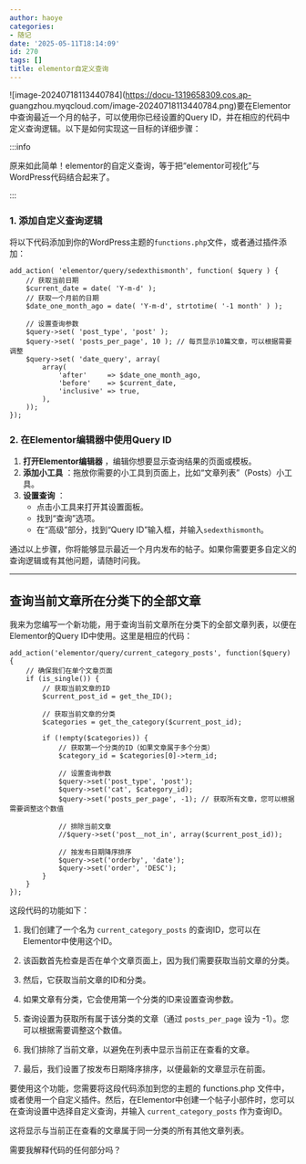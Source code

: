 ```yaml
---
author: haoye
categories:
- 随记
date: '2025-05-11T18:14:09'
id: 270
tags: []
title: elementor自定义查询
---
```


![image-20240718113440784](https://docu-1319658309.cos.ap-
guangzhou.myqcloud.com/image-20240718113440784.png)要在Elementor中查询最近一个月的帖子，可以使用你已经设置的Query
ID，并在相应的代码中定义查询逻辑。以下是如何实现这一目标的详细步骤：

:::info

原来如此简单！elementor的自定义查询，等于把“elementor可视化”与WordPress代码结合起来了。

:::

### 1\. 添加自定义查询逻辑

将以下代码添加到你的WordPress主题的`functions.php`文件，或者通过插件添加：

    
    
    add_action( 'elementor/query/sedexthismonth', function( $query ) {
        // 获取当前日期
        $current_date = date( 'Y-m-d' );
        // 获取一个月前的日期
        $date_one_month_ago = date( 'Y-m-d', strtotime( '-1 month' ) );
    
        // 设置查询参数
        $query->set( 'post_type', 'post' );
        $query->set( 'posts_per_page', 10 ); // 每页显示10篇文章，可以根据需要调整
        $query->set( 'date_query', array(
            array(
                'after'     => $date_one_month_ago,
                'before'    => $current_date,
                'inclusive' => true,
            ),
        ));
    });
    

### 2\. 在Elementor编辑器中使用Query ID

  1. **打开Elementor编辑器** ，编辑你想要显示查询结果的页面或模板。
  2. **添加小工具** ：拖放你需要的小工具到页面上，比如“文章列表”（Posts）小工具。
  3. **设置查询** ： 
     * 点击小工具来打开其设置面板。
     * 找到“查询”选项。
     * 在“高级”部分，找到“Query ID”输入框，并输入`sedexthismonth`。

通过以上步骤，你将能够显示最近一个月内发布的帖子。如果你需要更多自定义的查询逻辑或有其他问题，请随时问我。

* * *

## 查询当前文章所在分类下的全部文章

我来为您编写一个新功能，用于查询当前文章所在分类下的全部文章列表，以便在Elementor的Query ID中使用。这里是相应的代码：

    
    
    add_action('elementor/query/current_category_posts', function($query) {
        // 确保我们在单个文章页面
        if (is_single()) {
            // 获取当前文章的ID
            $current_post_id = get_the_ID();
    
            // 获取当前文章的分类
            $categories = get_the_category($current_post_id);
    
            if (!empty($categories)) {
                // 获取第一个分类的ID（如果文章属于多个分类）
                $category_id = $categories[0]->term_id;
    
                // 设置查询参数
                $query->set('post_type', 'post');
                $query->set('cat', $category_id);
                $query->set('posts_per_page', -1); // 获取所有文章，您可以根据需要调整这个数值
    
                // 排除当前文章
                //$query->set('post__not_in', array($current_post_id));
    
                // 按发布日期降序排序
                $query->set('orderby', 'date');
                $query->set('order', 'DESC');
            }
        }
    });
    

这段代码的功能如下：

  1. 我们创建了一个名为 `current_category_posts` 的查询ID，您可以在Elementor中使用这个ID。

  2. 该函数首先检查是否在单个文章页面上，因为我们需要获取当前文章的分类。

  3. 然后，它获取当前文章的ID和分类。

  4. 如果文章有分类，它会使用第一个分类的ID来设置查询参数。

  5. 查询设置为获取所有属于该分类的文章（通过 `posts_per_page` 设为 -1）。您可以根据需要调整这个数值。

  6. 我们排除了当前文章，以避免在列表中显示当前正在查看的文章。

  7. 最后，我们设置了按发布日期降序排序，以便最新的文章显示在前面。

要使用这个功能，您需要将这段代码添加到您的主题的 functions.php
文件中，或者使用一个自定义插件。然后，在Elementor中创建一个帖子小部件时，您可以在查询设置中选择自定义查询，并输入
`current_category_posts` 作为查询ID。

这将显示与当前正在查看的文章属于同一分类的所有其他文章列表。

需要我解释代码的任何部分吗？

